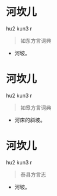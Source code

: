 # 河坎儿
hu2 kun3 r
> 如东方言词典
- 河坡。

# 河坎儿
hu2 kun3 r
> 如皋方言词典
- 河床的斜坡。

# 河坎儿
hu2 kun3 r
> 泰县方言志
- 河坡。
